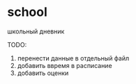 # school
школьный дневник

TODO:
1. перенести данные в отдельный файл
2. добавить ввремя в расписание
3. добавить оценки
